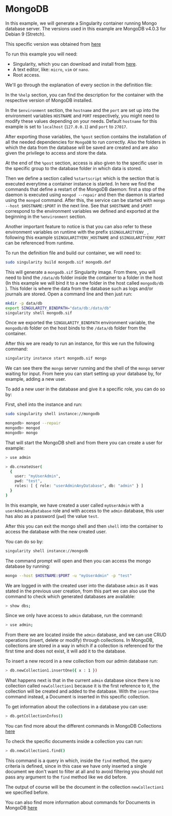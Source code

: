 # MongoDB

In this example, we will generate a Singularity container running Mongo database
 server. The versions used in this example are MongoDB v4.0.3 for Debian 9
 (Stretch).

This specific version was obtained from [here](https://docs.mongodb.com/manual/tutorial/install-mongodb-on-debian/)

To run this example you will need:

- Singularity, which you can download and install from [here](https://github.com/sylabs/singularity).
- A text editor, like: `micro`, `vim` or `nano`.
- Root access.

We'll go through the explanation of every section in the definition file:

In the `%help` section, you can find the description for the container with the
respective version of MongoDB installed.

In the `$environment` section, the `hostname` and the `port` are set up into the
 environment variables `HOSTNAME` and `PORT` respectively, you might need to
 modify these values depending on your needs. Default `hostname` for this
 example is set to `localhost` (`127.0.0.1`) and `port` to `27017`.

After exporting those variables, the `%post` section contains the installation
 of all the needed dependencies for `MongoDB` to run correctly. Also the folders
 in which the data from the database will be saved are created and are also
 given the privilege to access and store the data.

At the end of the `%post` section, access is also given to the specific user in
 the specific group to the database folder in which data is stored.

Then we define a section called `%startscript` which is the section that is
 executed everytime a container instance is started. In here we find the
 commands that define a restart of the MongoDB daemon: first a stop of the
 daemon is executed using `mongod --repair` and then the daemon is started using
 the `mongod` command. After this, the service can be started with
 `mongo --host $HOSTNAME:$PORT` in the next line. See that `$HOSTNAME` and
 `$PORT` correspond to the environment variables we defined and exported at the
 beginning in the `%environment` section.

Another important feature to notice is that you can also refer to these
 environment variables on runtime with the prefix `$SINGULARITYENV_` , following
 this example `$SINGULARITYENV_HOSTNAME` and `$SINGULARITYENV_PORT` can be
 referenced from runtime.

To run the definition file and build our container, we will need to:

```sh
sudo singularity build mongodb.sif mongodb.def
```

This will generate a `mongodb.sif` Singularity image. From there, you will need
 to bind the `/data/db` folder inside the container to a folder in the host
 (In this example we will bind it to a new folder in the host called
 `mongodb/db` ). This folder is where the data from the database such as logs
 and/or journals are stored. Open a command line and then just run:

```sh
mkdir -p data/db
export SINGULARITY_BINDPATH="data/db:/data/db"
singularity shell mongodb.sif
```

Once we exported the `SINGULARITY_BINDPATH` environment variable, the
`mongodb/db` folder on the host binds to the `/data/db` folder from the
container.

After this we are ready to run an instance, for this we run the following
command:

```sh
singularity instance start mongodb.sif mongo
```

We can see there the `mongo` server running and the shell of the `mongo` server
 waiting for input. From here you can start setting up your database by, for
 example, adding a new user.

To add a new user in the database and give it a specific role, you can do so by:

First, shell into the instance and run:

```sh
sudo singularity shell instance://mongodb

mongodb> mongod --repair
mongodb> mongod
mongodb> mongo
```

That will start the MongoDB shell and from there you can create a user for
 example:

```sh
> use admin

> db.createUser(
  {
    user: "myUserAdmin",
    pwd: "test",
    roles: [ { role: "userAdminAnyDatabase", db: "admin" } ]
  }
)

```

In this example, we have created a user called `myUserAdmin` with a
 `userAdminAnyDatabase` role and with access to the `admin` database, this user
  has also as a password (`pwd`) the value `test`.

After this you can exit the mongo shell and then `shell` into the container to
 access the database with the new created user.

You can do so by:

```sh
singularity shell instance://mongodb
```

The command prompt will open and then you can access the mongo database by
 running:

```sh
mongo --host $HOSTNAME:$PORT -u "myUserAdmin" -p "test"
```

We are logged in with the created user into the database `admin` as it was
 stated in the previous user creation, from this part we can also use the
  command to check which generated databases are available:

```sh
> show dbs;
```

Since we only have access to `admin` database, run the command:

```sh
> use admin;
```

From there we are located inside the `admin` database, and we can use CRUD
 operations (insert, delete or modify) through collections. In MongoDB,
 collections are stored in a way in which if a collection is referenced for the
 first time and does not exist, it will add it to the database.

To insert a new record in a new collection from our admin database run:

```sh
> db.newCollection1.insertOne({ x : 1 })
```

What happens next is that in the current `admin` database since there is no
 collection called `newCollection1` because it is the first reference to it, the
 collection will be created and added to the database. With the `insertOne`
 command instead, a Document is inserted in this specific collection.

To get information about the collections in a database you can use:

```sh
> db.getCollectionInfos()
```

You can find more about the different commands in MongoDB Collections [here](https://docs.mongodb.com/manual/core/databases-and-collections/#collections)

To check the specific documents inside a collection you can run:

```sh
> db.newCollection1.find()
```

This command is a query in which, inside the `find` method, the query criteria
 is defined, since in this case we have only inserted a single document we don't
 want to filter at all and to avoid filtering you should not pass any argument
 to the `find` method like we did before.

The output of course will be the document in the collection `newCollection1` we
 specified before.

You can also find more information about commands for Documents in MongoDB
[here](https://docs.mongodb.com/manual/core/document/#documents)
